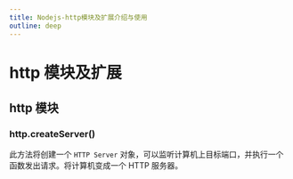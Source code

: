 ```yaml
---
title: Nodejs-http模块及扩展介绍与使用
outline: deep
---
```


# http 模块及扩展

## http 模块

### http.createServer()

此方法将创建一个 `HTTP Server` 对象，可以监听计算机上目标端口，并执行一个函数发出请求。将计算机变成一个 HTTP 服务器。
